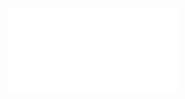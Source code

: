 <object data="./Resume.pdf" type="application/pdf" width="700px" height="700px">
    <embed src="./Resume.pdf">
    </embed>
</object>
